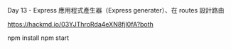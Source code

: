 Day 13 - Express 應用程式產生器（Express generater）、在 routes 設計路由

https://hackmd.io/03YJThroRda4eXN8fjl0fA?both

npm install
npm start